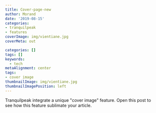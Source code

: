 ```yaml
---
title: Cover-page-new
author: Morand
date: '2019-08-15'
categories:
- tranquilpeak
- features
coverImage: img/vientiane.jpg
coverMeta: out

categories: []
tags: []
keywords:
  - tech
metaAlignment: center
tags:
- cover image
thumbnailImage: img/vientiane.jpg
thumbnailImagePosition: left
---
```


Tranquilpeak integrate a unique "cover image" feature. Open this post to see how this feature sublimate your article.
<!--more-->


